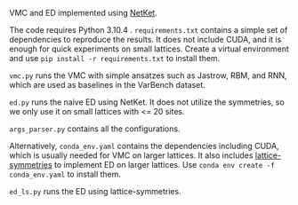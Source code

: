 VMC and ED implemented using [NetKet](https://github.com/netket/netket).

The code requires Python 3.10.4 . `requirements.txt` contains a simple set of dependencies to reproduce the results. It does not include CUDA, and it is enough for quick experiments on small lattices. Create a virtual environment and use `pip install -r requirements.txt` to install them.

`vmc.py` runs the VMC with simple ansatzes such as Jastrow, RBM, and RNN, which are used as baselines in the VarBench dataset.

`ed.py` runs the naive ED using NetKet. It does not utilize the symmetries, so we only use it on small lattices with <= 20 sites.

`args_parser.py` contains all the configurations.

Alternatively, `conda_env.yaml` contains the dependencies including CUDA, which is usually needed for VMC on larger lattices. It also includes [lattice-symmetries](https://github.com/twesterhout/lattice-symmetries) to implement ED on larger lattices. Use `conda env create -f conda_env.yaml` to install them.

`ed_ls.py` runs the ED using lattice-symmetries.

